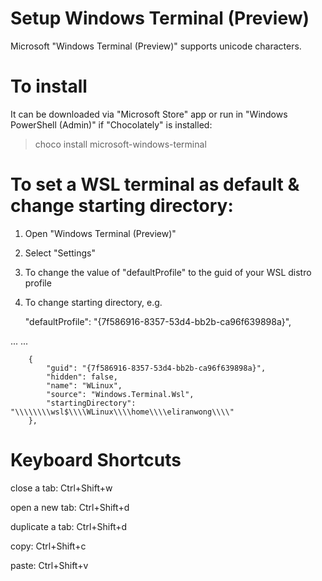 # Setup Windows Terminal (Preview)

Microsoft "Windows Terminal (Preview)" supports unicode characters.

# To install

It can be downloaded via "Microsoft Store" app or run in "Windows PowerShell (Admin)" if "Chocolately" is installed:

> choco install microsoft-windows-terminal

# To set a WSL terminal as default & change starting directory:

1) Open "Windows Terminal (Preview)"
2) Select "Settings"
3) To change the value of "defaultProfile" to the guid of your WSL distro profile
4) To change starting directory, e.g.

    "defaultProfile": "{7f586916-8357-53d4-bb2b-ca96f639898a}",

...
...

        {
            "guid": "{7f586916-8357-53d4-bb2b-ca96f639898a}",
            "hidden": false,
            "name": "WLinux",
            "source": "Windows.Terminal.Wsl",
            "startingDirectory": "\\\\\\\\wsl$\\\\WLinux\\\\home\\\\eliranwong\\\\"
        },

# Keyboard Shortcuts

close a tab: Ctrl+Shift+w

open a new tab: Ctrl+Shift+d

duplicate a tab: Ctrl+Shift+d

copy: Ctrl+Shift+c

paste: Ctrl+Shift+v
